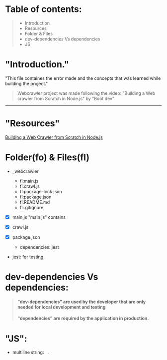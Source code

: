 # Table of contents:

> -   Introduction
> -   Resources
> -   Folder & Files
> -   dev-dependencies Vs dependencies
> -   JS

# "Introduction."

"This file containes the error made and the concepts that was learned while building the project."

> Webcrawler project was made following the video:
> "Building a Web crawler from Scratch in Node.js" by "Boot dev"

---

# "Resources"

[Building a Web Crawler from Scratch in Node.js](https://www.youtube.com/watch?v=C0pXaNchNTA&ab_channel=Bootdev)
<br>

# Folder(fo) & Files(fl)

-   \_webcrawler

    -   fl:main.js
    -   fl:crawl.js
    -   fl:package-lock.json
    -   fl:package.json
    -   fl:README.md
    -   fl:.gitignore

-   [x] main.js
        "main.js" contains

-   [x] crawl.js
-   [x] package.json

    -   dependencies: jest

-   jest: for testing.

# dev-dependencies Vs dependencies:

> #### "dev-dependencies" are used by the developer that are only needed for local development and testing
>
> #### "dependencies" are required by the application in production.

# "JS":

-   multiline string: ` `.
